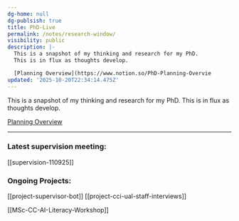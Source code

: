 ```yaml
---
dg-home: null
dg-publsish: true
title: PhD-Live
permalink: /notes/research-window/
visibility: public
description: |-
  This is a snapshot of my thinking and research for my PhD. 
  This is in flux as thoughts develop.

  [Planning Overview](https://www.notion.so/PhD-Planning-Overvie
updated: '2025-10-20T22:34:14.475Z'
---
```

This is a snapshot of my thinking and research for my PhD. 
This is in flux as thoughts develop.

[Planning Overview](https://www.notion.so/PhD-Planning-Overview-1d8d4b0df71d80799030cbb90f2fa664 )

---
### Latest supervision meeting:
[[supervision-110925]]

### Ongoing Projects:
[[project-supervisor-bot]]
[[project-cci-ual-staff-interviews]]

[[MSc-CC-AI-Literacy-Workshop]]

